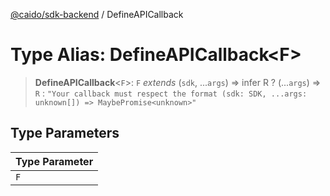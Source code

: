 [@caido/sdk-backend](../index.md) / DefineAPICallback

# Type Alias: DefineAPICallback\<F\>

> **DefineAPICallback**\<`F`\>: `F` *extends* (`sdk`, ...`args`) => infer R ? (...`args`) => `R` : `"Your callback must respect the format (sdk: SDK, ...args: unknown[]) => MaybePromise<unknown>"`

## Type Parameters

| Type Parameter |
| ------ |
| `F` |
